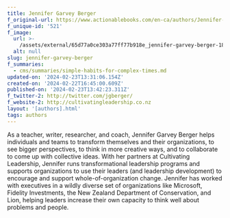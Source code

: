 ```yaml
---
title: Jennifer Garvey Berger
f_original-url: https://www.actionablebooks.com/en-ca/authors/Jennifer-Garvey-Berger/
f_unique-id: '521'
f_image:
  url: >-
    /assets/external/65d77a0ce303a77ff77b918e_jennifer-garvey-berger-180x220.jpeg
  alt: null
slug: jennifer-garvey-berger
f_summaries:
  - cms/summaries/simple-habits-for-complex-times.md
updated-on: '2024-02-23T13:31:06.154Z'
created-on: '2024-02-22T16:45:00.609Z'
published-on: '2024-02-23T13:42:23.311Z'
f_twitter-2: http://twitter.com/jgberger/
f_website-2: http://cultivatingleadership.co.nz
layout: '[authors].html'
tags: authors
---
```


As a teacher, writer, researcher, and coach, Jennifer Garvey Berger helps individuals and teams to transform themselves and their organizations, to see bigger perspectives, to think in more creative ways, and to collaborate to come up with collective ideas. With her partners at Cultivating Leadership, Jennifer runs transformational leadership programs and supports organizations to use their leaders (and leadership development) to encourage and support whole-of-organization change. Jennifer has worked with executives in a wildly diverse set of organizations like Microsoft, Fidelity Investments, the New Zealand Department of Conservation, and Lion, helping leaders increase their own capacity to think well about problems and people.
